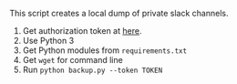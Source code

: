 This script creates a local dump of private slack channels.

1. Get authorization token at [here](https://api.slack.com/custom-integrations/legacy-tokens).
2. Use Python 3
3. Get Python modules from `requirements.txt`
4. Get `wget` for command line
5. Run `python backup.py --token TOKEN`
